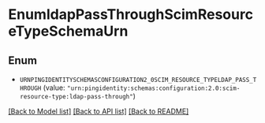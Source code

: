 # EnumldapPassThroughScimResourceTypeSchemaUrn

## Enum


* `URNPINGIDENTITYSCHEMASCONFIGURATION2_0SCIM_RESOURCE_TYPELDAP_PASS_THROUGH` (value: `"urn:pingidentity:schemas:configuration:2.0:scim-resource-type:ldap-pass-through"`)


[[Back to Model list]](../README.md#documentation-for-models) [[Back to API list]](../README.md#documentation-for-api-endpoints) [[Back to README]](../README.md)


